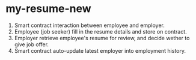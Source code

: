 # my-resume-new

1. Smart contract interaction between employee and employer.
2. Employee (job seeker) fill in the resume details and store on contract.
3. Employer retrieve employee's resume for review, and decide wether to give job offer.
4. Smart contract auto-update latest employer into employment history.
